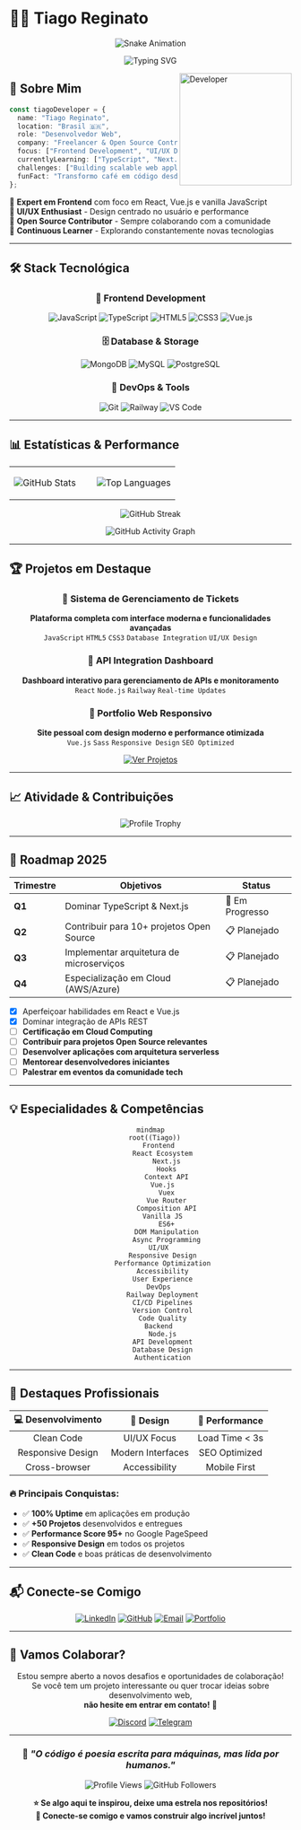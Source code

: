 # 👨‍💻 Tiago Reginato

<div align="center">
  
![Snake Animation](https://github.com/TiagoKoligowski/TiagoKoligowski/blob/output/github-contribution-grid-snake.svg)

![Typing SVG](https://readme-typing-svg.herokuapp.com/?color=00F5FF&size=35&center=true&vCenter=true&width=1000&lines=Seja+bem-vindo+ao+meu+perfil!;Desenvolvedor+Web;Especialista+em+Frontend+%26+UI%2FUX;Sempre+aprendendo+novas+tecnologias;Focado+em+Performance+%26+Experiência)

</div>

<img align="right" height="200px" alt="Developer" src="https://cdn.jsdelivr.net/gh/devicons/devicon/icons/javascript/javascript-original.svg" />

## 🚀 Sobre Mim

```typescript
const tiagoDeveloper = {
  name: "Tiago Reginato",
  location: "Brasil 🇧🇷",
  role: "Desenvolvedor Web",
  company: "Freelancer & Open Source Contributor",
  focus: ["Frontend Development", "UI/UX Design", "Performance Optimization"],
  currentlyLearning: ["TypeScript", "Next.js", "Cloud Architecture"],
  challenges: ["Building scalable web applications", "Optimizing user experience"],
  funFact: "Transformo café em código desde 2020 ☕"
};
```

🔹 **Expert em Frontend** com foco em React, Vue.js e vanilla JavaScript  
🔹 **UI/UX Enthusiast** - Design centrado no usuário e performance  
🔹 **Open Source Contributor** - Sempre colaborando com a comunidade  
🔹 **Continuous Learner** - Explorando constantemente novas tecnologias  

---

## 🛠️ Stack Tecnológica

<div align="center">

### 🎨 Frontend Development
![JavaScript](https://img.shields.io/badge/JavaScript-F7DF1E?style=for-the-badge&logo=javascript&logoColor=black)
![TypeScript](https://img.shields.io/badge/TypeScript-007ACC?style=for-the-badge&logo=typescript&logoColor=white)
![HTML5](https://img.shields.io/badge/HTML5-E34F26?style=for-the-badge&logo=html5&logoColor=white)
![CSS3](https://img.shields.io/badge/CSS3-1572B6?style=for-the-badge&logo=css3&logoColor=white)
![Vue.js](https://img.shields.io/badge/Vue.js-35495E?style=for-the-badge&logo=vue.js&logoColor=4FC08D)


### 🗄️ Database & Storage
![MongoDB](https://img.shields.io/badge/MongoDB-4EA94B?style=for-the-badge&logo=mongodb&logoColor=white)
![MySQL](https://img.shields.io/badge/MySQL-00000F?style=for-the-badge&logo=mysql&logoColor=white)
![PostgreSQL](https://img.shields.io/badge/PostgreSQL-316192?style=for-the-badge&logo=postgresql&logoColor=white)

### 🔧 DevOps & Tools
![Git](https://img.shields.io/badge/GIT-E44C30?style=for-the-badge&logo=git&logoColor=white)
![Railway](https://img.shields.io/badge/Railway-131415?style=for-the-badge&logo=railway&logoColor=white)
![VS Code](https://img.shields.io/badge/Visual_Studio_Code-0078D4?style=for-the-badge&logo=visual%20studio%20code&logoColor=white)

</div>

---

## 📊 Estatísticas & Performance

<div align="center">

<table>
<tr>
<td width="50%">

![GitHub Stats](https://github-readme-stats.vercel.app/api?username=TiagoKoligowski&show_icons=true&theme=tokyonight&include_all_commits=true&count_private=true&hide_border=true)

</td>
<td width="50%">

![Top Languages](https://github-readme-stats.vercel.app/api/top-langs/?username=TiagoKoligowski&layout=compact&theme=tokyonight&hide_border=true)

</td>
</tr>
</table>

![GitHub Streak](https://github-readme-streak-stats.herokuapp.com/?user=TiagoKoligowski&theme=tokyonight&hide_border=true)

![GitHub Activity Graph](https://github-readme-activity-graph.vercel.app/graph?username=TiagoKoligowski&theme=tokyo-night&area=true&hide_border=true)

</div>

---

## 🏆 Projetos em Destaque

<div align="center">

### 🎯 Sistema de Gerenciamento de Tickets
**Plataforma completa com interface moderna e funcionalidades avançadas**  
`JavaScript` `HTML5` `CSS3` `Database Integration` `UI/UX Design`

### 🚀 API Integration Dashboard  
**Dashboard interativo para gerenciamento de APIs e monitoramento**  
`React` `Node.js` `Railway` `Real-time Updates`

### 💼 Portfolio Web Responsivo
**Site pessoal com design moderno e performance otimizada**  
`Vue.js` `Sass` `Responsive Design` `SEO Optimized`

<a href="https://github.com/TiagoKoligowski?tab=repositories">
  <img src="https://img.shields.io/badge/Ver%20Todos%20os%20Projetos-000000?style=for-the-badge&logo=github&logoColor=white" alt="Ver Projetos">
</a>

</div>

---

## 📈 Atividade & Contribuições

<div align="center">

![Profile Trophy](https://github-profile-trophy.vercel.app/?username=TiagoKoligowski&theme=tokyonight&no-frame=true&margin-w=15)

</div>

---

## 🎯 Roadmap 2025

<div align="center">

| Trimestre | Objetivos | Status |
|-----------|-----------|--------|
| **Q1** | Dominar TypeScript & Next.js | 🔄 Em Progresso |
| **Q2** | Contribuir para 10+ projetos Open Source | 📋 Planejado |
| **Q3** | Implementar arquitetura de microserviços | 📋 Planejado |
| **Q4** | Especialização em Cloud (AWS/Azure) | 📋 Planejado |

</div>

- [x] Aperfeiçoar habilidades em React e Vue.js
- [x] Dominar integração de APIs REST
- [ ] **Certificação em Cloud Computing**
- [ ] **Contribuir para projetos Open Source relevantes**
- [ ] **Desenvolver aplicações com arquitetura serverless**
- [ ] **Mentorear desenvolvedores iniciantes**
- [ ] **Palestrar em eventos da comunidade tech**

---

## 💡 Especialidades & Competências

<div align="center">

```mermaid
mindmap
  root((Tiago))
    Frontend
      React Ecosystem
        Next.js
        Hooks
        Context API
      Vue.js
        Vuex
        Vue Router
        Composition API
      Vanilla JS
        ES6+
        DOM Manipulation
        Async Programming
    UI/UX
      Responsive Design
      Performance Optimization
      Accessibility
      User Experience
    DevOps
      Railway Deployment
      CI/CD Pipelines
      Version Control
      Code Quality
    Backend
      Node.js
      API Development
      Database Design
      Authentication
```

</div>

---

## 🌟 Destaques Profissionais

<div align="center">

| 💻 **Desenvolvimento** | 🎨 **Design** | 🚀 **Performance** |
|:---:|:---:|:---:|
| Clean Code | UI/UX Focus | Load Time < 3s |
| Responsive Design | Modern Interfaces | SEO Optimized |
| Cross-browser | Accessibility | Mobile First |

</div>

### 🔥 **Principais Conquistas:**
- ✅ **100% Uptime** em aplicações em produção
- ✅ **+50 Projetos** desenvolvidos e entregues
- ✅ **Performance Score 95+** no Google PageSpeed
- ✅ **Responsive Design** em todos os projetos
- ✅ **Clean Code** e boas práticas de desenvolvimento

---

## 📬 Conecte-se Comigo

<div align="center">

[![LinkedIn](https://img.shields.io/badge/LinkedIn-0077B5?style=for-the-badge&logo=linkedin&logoColor=white)](https://www.linkedin.com/in/tiago-reginato-koligowski-8b133328b/)
[![GitHub](https://img.shields.io/badge/GitHub-100000?style=for-the-badge&logo=github&logoColor=white)](https://github.com/TiagoKoligowski)
[![Email](https://img.shields.io/badge/Gmail-D14836?style=for-the-badge&logo=gmail&logoColor=white)](mailto:tiago.koligowski@gmail.com)
[![Portfolio](https://img.shields.io/badge/Portfolio-FF5722?style=for-the-badge&logo=google-chrome&logoColor=white)](#)

</div>

---

## 💬 Vamos Colaborar?

<div align="center">

Estou sempre aberto a novos desafios e oportunidades de colaboração!  
Se você tem um projeto interessante ou quer trocar ideias sobre desenvolvimento web,  
**não hesite em entrar em contato!** 🚀

[![Discord](https://img.shields.io/badge/Discord-7289DA?style=for-the-badge&logo=discord&logoColor=white)](#)
[![Telegram](https://img.shields.io/badge/Telegram-2CA5E0?style=for-the-badge&logo=telegram&logoColor=white)](#)

</div>

---

<div align="center">

### 💭 *"O código é poesia escrita para máquinas, mas lida por humanos."*

![Profile Views](https://komarev.com/ghpvc/?username=TiagoKoligowski&color=blueviolet&style=for-the-badge)
![GitHub Followers](https://img.shields.io/github/followers/TiagoKoligowski?style=for-the-badge&color=blue)

**⭐ Se algo aqui te inspirou, deixe uma estrela nos repositórios!**  
**🤝 Conecte-se comigo e vamos construir algo incrível juntos!**

</div>

